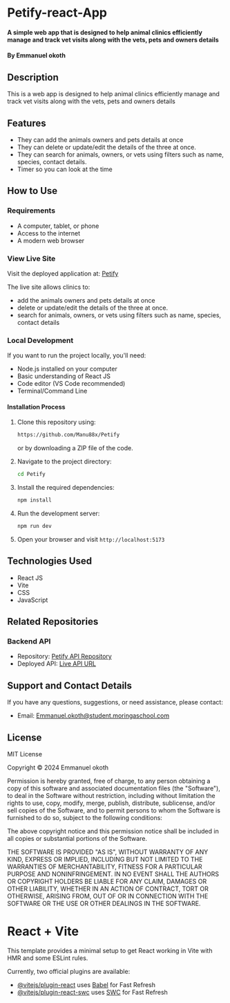 
# Petify-react-App

#### A simple web app that is designed to help animal clinics efficiently manage and track vet visits along with the vets, pets and owners details

#### By **Emmanuel okoth**

## Description

This is  a web app is designed to help animal clinics efficiently manage and track vet visits along with the vets, pets and owners details


## Features

- They can add the animals owners and pets details at once
- They can delete or update/edit the details of the three at once. 
- They can search for animals, owners, or vets using filters such as name, species, contact details.
- Timer so you can look at the time

## How to Use

### Requirements

- A computer, tablet, or phone
- Access to the internet
- A modern web browser

### View Live Site

Visit the deployed application at: [Petify](https://lucent-klepon-0db439.netlify.app/)

The live site allows clinics to:

-  add the animals owners and pets details at once
- delete or update/edit the details of the three at once. 
- search for animals, owners, or vets using filters such as name, species, contact details

### Local Development

If you want to run the project locally, you'll need:

- Node.js installed on your computer
- Basic understanding of React JS
- Code editor (VS Code recommended)
- Terminal/Command Line

#### Installation Process

1. Clone this repository using:

   ```bash
   https://github.com/Manu88x/Petify
   ```

   or by downloading a ZIP file of the code.

2. Navigate to the project directory:

   ```bash
   cd Petify
   ```

3. Install the required dependencies:

   ```bash
   npm install
   ```

4. Run the development server:

   ```bash
   npm run dev
   ```

5. Open your browser and visit `http://localhost:5173`

## Technologies Used

- React JS
- Vite
- CSS
- JavaScript 

## Related Repositories

### Backend API

- Repository: [Petify API Repository](https://github.com/Manu88x/petify-back
)
- Deployed API: [Live API URL](https://petify-back.onrender.com)

## Support and Contact Details

If you have any questions, suggestions, or need assistance, please contact:

- Email: <Emmanuel.okoth@student.moringaschool.com>

## License

MIT License

Copyright &copy; 2024 Emmanuel okoth

Permission is hereby granted, free of charge, to any person obtaining a copy of this software and associated documentation files (the "Software"), to deal in the Software without restriction, including without limitation the rights to use, copy, modify, merge, publish, distribute, sublicense, and/or sell copies of the Software, and to permit persons to whom the Software is furnished to do so, subject to the following conditions:

The above copyright notice and this permission notice shall be included in all copies or substantial portions of the Software.

THE SOFTWARE IS PROVIDED "AS IS", WITHOUT WARRANTY OF ANY KIND, EXPRESS OR IMPLIED, INCLUDING BUT NOT LIMITED TO THE WARRANTIES OF MERCHANTABILITY, FITNESS FOR A PARTICULAR PURPOSE AND NONINFRINGEMENT. IN NO EVENT SHALL THE AUTHORS OR COPYRIGHT HOLDERS BE LIABLE FOR ANY CLAIM, DAMAGES OR OTHER LIABILITY, WHETHER IN AN ACTION OF CONTRACT, TORT OR OTHERWISE, ARISING FROM, OUT OF OR IN CONNECTION WITH THE SOFTWARE OR THE USE OR OTHER DEALINGS IN THE SOFTWARE.


# React + Vite

This template provides a minimal setup to get React working in Vite with HMR and some ESLint rules.

Currently, two official plugins are available:

- [@vitejs/plugin-react](https://github.com/vitejs/vite-plugin-react/blob/main/packages/plugin-react/README.md) uses [Babel](https://babeljs.io/) for Fast Refresh
- [@vitejs/plugin-react-swc](https://github.com/vitejs/vite-plugin-react-swc) uses [SWC](https://swc.rs/) for Fast Refresh